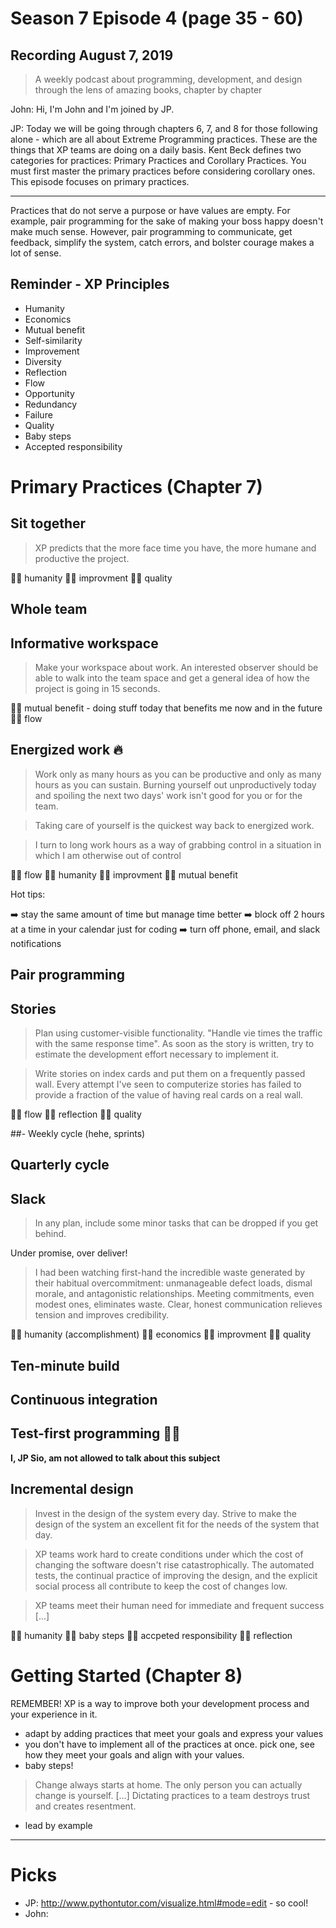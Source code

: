 # Season 7 Episode 4 (page 35 - 60)

## Recording August 7, 2019

> A weekly podcast about programming, development, and design through the lens of amazing books, chapter by chapter

John: Hi, I'm John and I'm joined by JP.

JP: Today we will be going through chapters 6, 7, and 8 for those following alone - which are all about Extreme Programming practices. These are the things that XP teams are doing on a daily basis. Kent Beck defines two categories for practices: Primary Practices and Corollary Practices. You must first master the primary practices before considering corollary ones. This episode focuses on primary practices.

---

Practices that do not serve a purpose or have values are empty. For example, pair programming for the sake of making your boss happy doesn't make much sense. However, pair programming to communicate, get feedback, simplify the system, catch errors, and bolster courage makes a lot of sense.

## Reminder - XP Principles

- Humanity
- Economics
- Mutual benefit
- Self-similarity
- Improvement
- Diversity
- Reflection
- Flow
- Opportunity
- Redundancy
- Failure
- Quality
- Baby steps
- Accepted responsibility

# Primary Practices (Chapter 7)

## Sit together

> XP predicts that the more face time you have, the more humane and productive the project.

👨‍🏫 humanity
👨‍🏫 improvment
👨‍🏫 quality

## Whole team

## Informative workspace

> Make your workspace about work. An interested observer should be able to walk into the team space and get a general idea of how the project is going in 15 seconds.

👨‍🏫 mutual benefit - doing stuff today that benefits me now and in the future
👨‍🏫 flow

## Energized work 🔥

> Work only as many hours as you can be productive and only as many hours as you can sustain. Burning yourself out unproductively today and spoiling the next two days' work isn't good for you or for the team.

> Taking care of yourself is the quickest way back to energized work.

> I turn to long work hours as a way of grabbing control in a situation in which I am otherwise out of control

👨‍🏫 flow
👨‍🏫 humanity
👨‍🏫 improvment
👨‍🏫 mutual benefit

Hot tips:

➡️ stay the same amount of time but manage time better
➡️️️️️ block off 2 hours at a time in your calendar just for coding
➡️ turn off phone, email, and slack notifications

## Pair programming

## Stories

> Plan using customer-visible functionality. "Handle vie times the traffic with the same response time". As soon as the story is written, try to estimate the development effort necessary to implement it.

> Write stories on index cards and put them on a frequently passed wall. Every attempt I've seen to computerize stories has failed to provide a fraction of the value of having real cards on a real wall.

👨‍🏫 flow
👨‍🏫 reflection
👨‍🏫 quality

##- Weekly cycle (hehe, sprints)

## Quarterly cycle

## Slack

> In any plan, include some minor tasks that can be dropped if you get behind.

Under promise, over deliver!

> I had been watching first-hand the incredible waste generated by their habitual overcommitment: unmanageable defect loads, dismal morale, and antagonistic relationships. Meeting commitments, even modest ones, eliminates waste. Clear, honest communication relieves tension and improves credibility.

👨‍🏫 humanity (accomplishment)
👨‍🏫 economics
👨‍🏫 improvment
👨‍🏫 quality

## Ten-minute build

## Continuous integration

## Test-first programming 🙅‍♀️

**I, JP Sio, am not allowed to talk about this subject**

## Incremental design

> Invest in the design of the system every day. Strive to make the design of the system an excellent fit for the needs of the system that day.

> XP teams work hard to create conditions under which the cost of changing the software doesn't rise catastrophically. The automated tests, the continual practice of improving the design, and the explicit social process all contribute to keep the cost of changes low.

> XP teams meet their human need for immediate and frequent success [...]

👨‍🏫 humanity
👨‍🏫 baby steps
👨‍🏫 accpeted responsibility
👨‍🏫 reflection

# Getting Started (Chapter 8)

REMEMBER! XP is a way to improve both your development process and your experience in it.

- adapt by adding practices that meet your goals and express your values
- you don't have to implement all of the practices at once. pick one, see how they meet your goals and align with your values.
- baby steps!

> Change always starts at home. The only person you can actually change is yourself. [...] Dictating practices to a team destroys trust and creates resentment.

- lead by example

---

# Picks

- JP: http://www.pythontutor.com/visualize.html#mode=edit - so cool!
- John:
